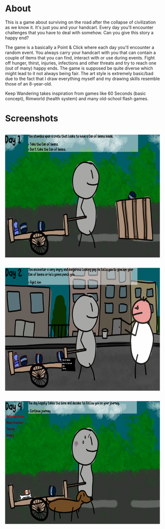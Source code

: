 # About
This is a game about surviving on the road after the collapse of civilization as we know it. It's just you and your handcart. Every day you'll encounter challenges that you have to deal with somehow. Can you give this story a happy end?

The game is a basically a Point & Click where each day you'll encounter a random event. You always carry your handcart with you that can contain a couple of items that you can find, interact with or use during events. Fight off hunger, thirst, injuries, infections and other threats and try to reach one (out of many) happy ends. The game is supposed be quite diverse which might lead to it not always being fair. The art style is extremely basic/bad due to the fact that I draw everything myself and my drawing skills resemble those of an 8-year-old.

Keep Wandering takes inspiration from games like 60 Seconds (basic concept), Rimworld (health system) and many old-school flash games. 

# Screenshots
<br/><img src="Screenshots/SC1.png" height="400" /><br/>

<br/><img src="Screenshots/SC2.png" height="400" /><br/>

<br/><img src="Screenshots/SC3.png" height="400" /><br/>

